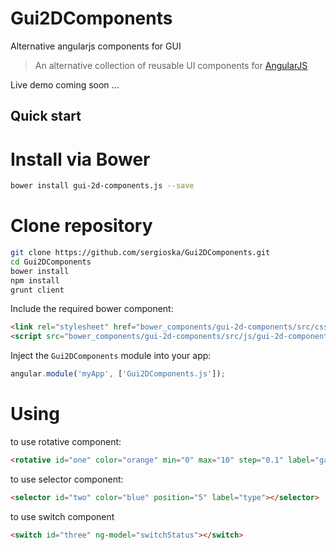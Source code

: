 # Gui2DComponents 
Alternative angularjs components for GUI

> An alternative collection of reusable UI components for [AngularJS](https://angularjs.org/)

Live demo coming soon ...

## Quick start

# Install via Bower
``` sh
bower install gui-2d-components.js --save
```

# Clone repository
``` sh
git clone https://github.com/sergioska/Gui2DComponents.git
cd Gui2DComponents
bower install
npm install
grunt client
```

Include the required bower component:
``` html
<link rel="stylesheet" href="bower_components/gui-2d-components/src/css/gui-2d-components.css"/>
<script src="bower_components/gui-2d-components/src/js/gui-2d-components.js"></script>
```

Inject the `Gui2DComponents` module into your app:
``` JavaScript
angular.module('myApp', ['Gui2DComponents.js']);
```

# Using

to use rotative component:

```html
<rotative id="one" color="orange" min="0" max="10" step="0.1" label="gain"></rotative>
```

to use selector component:

```html
<selector id="two" color="blue" position="5" label="type"></selector>
```

to use switch component

```html
<switch id="three" ng-model="switchStatus"></switch>
```

